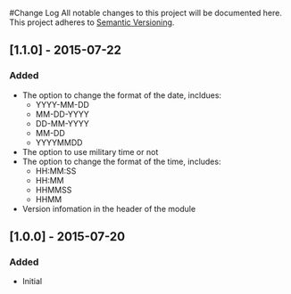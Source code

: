 #Change Log
All notable changes to this project will be documented here.
This project adheres to [Semantic Versioning](http://semver.org/).

## [1.1.0] - 2015-07-22
### Added
* The option to change the format of the date, incldues:
  * YYYY-MM-DD  
  * MM-DD-YYYY  
  * DD-MM-YYYY
  * MM-DD
  * YYYYMMDD
* The option to use military time or not
* The option to change the format of the time, includes:
  * HH:MM:SS
  * HH:MM
  * HHMMSS
  * HHMM
* Version infomation in the header of the module

## [1.0.0] - 2015-07-20
### Added
* Initial
